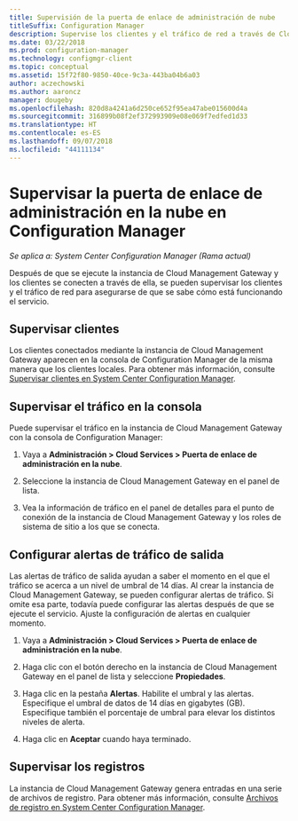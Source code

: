 ```yaml
---
title: Supervisión de la puerta de enlace de administración de nube
titleSuffix: Configuration Manager
description: Supervise los clientes y el tráfico de red a través de Cloud Management Gateway (CMG).
ms.date: 03/22/2018
ms.prod: configuration-manager
ms.technology: configmgr-client
ms.topic: conceptual
ms.assetid: 15f72f80-9850-40ce-9c3a-443ba04b6a03
author: aczechowski
ms.author: aaroncz
manager: dougeby
ms.openlocfilehash: 820d8a4241a6d250ce652f95ea47abe015600d4a
ms.sourcegitcommit: 316899b08f2ef372993909e08e069f7edfed1d33
ms.translationtype: HT
ms.contentlocale: es-ES
ms.lasthandoff: 09/07/2018
ms.locfileid: "44111134"
---
```

# <a name="monitor-cloud-management-gateway-in-configuration-manager"></a>Supervisar la puerta de enlace de administración en la nube en Configuration Manager

*Se aplica a: System Center Configuration Manager (Rama actual)*

Después de que se ejecute la instancia de Cloud Management Gateway y los clientes se conecten a través de ella, se pueden supervisar los clientes y el tráfico de red para asegurarse de que se sabe cómo está funcionando el servicio.



## <a name="monitor-clients"></a>Supervisar clientes

Los clientes conectados mediante la instancia de Cloud Management Gateway aparecen en la consola de Configuration Manager de la misma manera que los clientes locales. Para obtener más información, consulte [Supervisar clientes en System Center Configuration Manager](/sccm/core/clients/manage/monitor-clients).



## <a name="monitor-traffic-in-the-console"></a>Supervisar el tráfico en la consola

Puede supervisar el tráfico en la instancia de Cloud Management Gateway con la consola de Configuration Manager:

1. Vaya a **Administración > Cloud Services > Puerta de enlace de administración en la nube**.

2. Seleccione la instancia de Cloud Management Gateway en el panel de lista.

3. Vea la información de tráfico en el panel de detalles para el punto de conexión de la instancia de Cloud Management Gateway y los roles de sistema de sitio a los que se conecta.



## <a name="set-up-outbound-traffic-alerts"></a>Configurar alertas de tráfico de salida

Las alertas de tráfico de salida ayudan a saber el momento en el que el tráfico se acerca a un nivel de umbral de 14 días. Al crear la instancia de Cloud Management Gateway, se pueden configurar alertas de tráfico. Si omite esa parte, todavía puede configurar las alertas después de que se ejecute el servicio. Ajuste la configuración de alertas en cualquier momento.

1. Vaya a **Administración > Cloud Services > Puerta de enlace de administración en la nube**.

2. Haga clic con el botón derecho en la instancia de Cloud Management Gateway en el panel de lista y seleccione **Propiedades**.

3. Haga clic en la pestaña **Alertas**. Habilite el umbral y las alertas. Especifique el umbral de datos de 14 días en gigabytes (GB). Especifique también el porcentaje de umbral para elevar los distintos niveles de alerta.

4. Haga clic en **Aceptar** cuando haya terminado.



## <a name="monitor-logs"></a>Supervisar los registros

La instancia de Cloud Management Gateway genera entradas en una serie de archivos de registro. Para obtener más información, consulte [Archivos de registro en System Center Configuration Manager](/sccm/core/plan-design/hierarchy/log-files#cloud-management-gateway).
